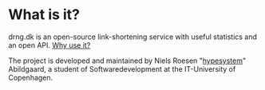 What is it?
===========

drng.dk is an open-source link-shortening service with useful statistics and an
open API. [Why use it?](http://drng.dk/!doc/why-use-it)

The project is developed and maintained by Niels Roesen
"[hypesystem](http://hypesystem.dk)" Abildgaard, a student of
Softwaredevelopment at the IT-University of Copenhagen.